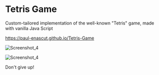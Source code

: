 # Tetris Game
Custom-tailored implementation of the well-known "Tetris" game, made with vanilla Java Script

https://paul-enascut.github.io/Tetris-Game

![Screenshot_4](https://user-images.githubusercontent.com/18511720/121930859-87d42280-cd4b-11eb-9170-1a752e0aec96.png)

![Screenshot_4](https://user-images.githubusercontent.com/18511720/121930975-b225e000-cd4b-11eb-85ab-6336cd181907.png)

Don't give up!
